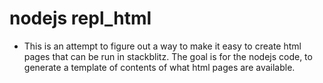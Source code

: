 # nodejs repl_html

- This is an attempt to figure out a way to make it easy to create html pages that can be run in stackblitz. The goal is for the nodejs code, to generate a template of contents of what html pages are available.
